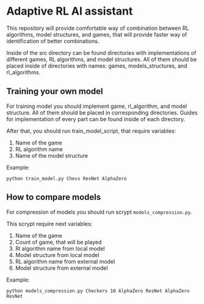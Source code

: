 # Adaptive RL AI assistant

This repository will provide comfortable way of combination between RL algorithms, model structures, and games, that
will provide faster way of identification of better combinations.

Inside of the src directory can be found directories with implementations of different games, RL algorithms, and model
structures. All of them should be placed inside of directories with names: games, models_structures, and rl_algorithms.

## Training your own model

For training model you should implement game, rl_algorithm, and model structure. All of them should be placed in
corresponding directories. Guides for implementation of every part can be found inside of each directory.

After that, you should run train_model_script, that require variables:

1) Name of the game
2) RL algorithm name
2) Name of the model structure

Example:

``
python train_model.py Chess ResNet AlphaZero
``

## How to compare models

For compression of models you should run scrypt `models_compression.py`. 

This scrypt require next variables:

1) Name of the game
2) Count of game, that will be played
3) Rl algorithm name from local model
4) Model structure from local model
5) RL algorithm name from external model
6) Model structure from external model

Example:

``
python models_compression.py Checkers 10 AlphaZero ResNet AlphaZero ResNet
``
